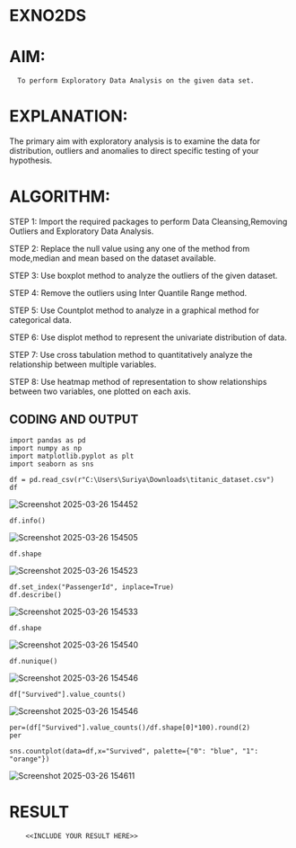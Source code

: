 # EXNO2DS
# AIM:
      To perform Exploratory Data Analysis on the given data set.
      
# EXPLANATION:
  The primary aim with exploratory analysis is to examine the data for distribution, outliers and anomalies to direct specific testing of your hypothesis.
  
# ALGORITHM:
STEP 1: Import the required packages to perform Data Cleansing,Removing Outliers and Exploratory Data Analysis.

STEP 2: Replace the null value using any one of the method from mode,median and mean based on the dataset available.

STEP 3: Use boxplot method to analyze the outliers of the given dataset.

STEP 4: Remove the outliers using Inter Quantile Range method.

STEP 5: Use Countplot method to analyze in a graphical method for categorical data.

STEP 6: Use displot method to represent the univariate distribution of data.

STEP 7: Use cross tabulation method to quantitatively analyze the relationship between multiple variables.

STEP 8: Use heatmap method of representation to show relationships between two variables, one plotted on each axis.

## CODING AND OUTPUT
```
import pandas as pd
import numpy as np
import matplotlib.pyplot as plt
import seaborn as sns  

df = pd.read_csv(r"C:\Users\Suriya\Downloads\titanic_dataset.csv")
df
```
![Screenshot 2025-03-26 154452](https://github.com/user-attachments/assets/1716a007-18d5-412f-bfb4-5a790b0a3593)



```
df.info()
```
![Screenshot 2025-03-26 154505](https://github.com/user-attachments/assets/d9c687ca-35cb-49e1-8fa8-d41e4f538714)



```
df.shape
```
![Screenshot 2025-03-26 154523](https://github.com/user-attachments/assets/43d3915f-7412-49b8-b423-d829a9b42f08)




```
df.set_index("PassengerId", inplace=True)
df.describe()
```

![Screenshot 2025-03-26 154533](https://github.com/user-attachments/assets/652684dd-bc05-43ce-bbd0-2689360e259d)


```
df.shape
```

![Screenshot 2025-03-26 154540](https://github.com/user-attachments/assets/27621094-dd91-4ec3-9ca6-f690aead9813)



```
df.nunique()
```
![Screenshot 2025-03-26 154546](https://github.com/user-attachments/assets/b559bbcf-7589-4a7b-b5f1-300e43812783)


```
df["Survived"].value_counts()
```
![Screenshot 2025-03-26 154546](https://github.com/user-attachments/assets/fd7f0172-e641-417d-8ac2-bdbd6a482355)

```
per=(df["Survived"].value_counts()/df.shape[0]*100).round(2)
per
```


```
sns.countplot(data=df,x="Survived", palette={"0": "blue", "1": "orange"})
```
![Screenshot 2025-03-26 154611](https://github.com/user-attachments/assets/8fd7e0ce-9915-44d6-9bac-77926a886c2d)



# RESULT
        <<INCLUDE YOUR RESULT HERE>>
